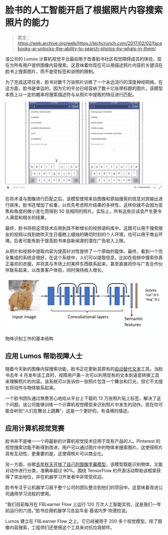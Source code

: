 # 脸书的人工智能开启了根据照片内容搜索照片的能力

> 原文：<https://web.archive.org/web/https://techcrunch.com/2017/02/02/facebooks-ai-unlocks-the-ability-to-search-photos-by-whats-in-them/>

该公司的 Lumos 计算机视觉平台最初用于改善脸书社区视觉障碍成员的体验，现在为所有用户提供图像内容搜索。这意味着你现在可以用描述照片内容的关键词在脸书上搜索图片，而不是受标签和说明的限制。

为了完成这项任务，脸书对数千万张照片训练了一个永远流行的深度神经网络。在这方面，脸书是幸运的，因为它的平台已经容纳了数十亿张带标题的图片。该模型本质上以一定的概率将搜索描述符与从照片中提取的特征进行匹配。

![feb-02-2017-06-00-06](img/cce0fa40b8085af685a08613a002dd5e.png)

在将术语与图像进行匹配之后，该模型使用来自图像和原始搜索的信息对其输出进行排序。脸书还增加了权重，以优先考虑照片结果的多样性，这样你就不会因为变焦和角度的微小变化而得到 50 张相同的照片。实际上，所有这些应该会产生更令人满意和相关的结果。

最终，脸书将把这项技术应用到其不断增长的视频语料库中。这既可以用于搜索朋友的视频以找到她吹灭生日蛋糕上蜡烛的确切时刻的个人环境，也可以用于商业环境。后者可能有助于提高脸书来自新闻源的潜在广告收入上限。

从照片和视频中提取内容为提高针对性提供了一个原始的载体。最终，看到一个完全集成的系统会很好，在这个系统中，人们可以提取信息，比如在视频中搜索你真正喜欢的衣服，并将其与市场上的某样东西联系起来，甚至直接将你与广告合作伙伴联系起来，以改善客户体验，同时保持收入增长。

![photo-search-nn-diagram](img/33f8829b5c640f4db2f2dbd0f190544f.png)

物体识别工作的基本结构

## 应用 Lumos 帮助视障人士

随着今天新的图像内容搜索功能，脸书正在更新其原有的[自动替代文本](https://web.archive.org/web/20230315211555/http://newsroom.fb.com/news/2016/04/using-artificial-intelligence-to-help-blind-people-see-facebook/)工具。当脸书去年 4 月发布该工具时，视障用户第一次可以利用现有的文本到语音转换工具来理解照片的内容。该系统可以告诉你一张照片包含一个舞台和灯光，但它不太擅长将动作与物体联系起来。

一个脸书团队通过煞费苦心地给从平台上下载的 13 万张照片贴上标签，解决了这个问题。该公司能够训练一个计算机视觉模型来识别照片中发生的动作。现在你可能会听到“人们在舞台上跳舞”，这是一个更好的，有语境的描述。

## 应用计算机视觉竞赛

脸书并不是唯一一个将最新的计算机视觉技术应用于现有产品的人。Pinterest 的视觉搜索功能不断得到改进，用户可以通过图片中的物体来搜索图片。这使得照片具有互动性，更重要的是，这使得照片可以商业化。

另一方面，谷歌[去年秋天开放了自己的图像字幕模型](https://web.archive.org/web/20230315211555/https://techcrunch.com/2016/09/22/google-open-sources-image-captioning-model-in-tensorflow/)，该模型既能识别物体，又能对动作进行分类，准确率超过 90%。围绕 TensorFlow 的开源活动帮助该框架获得了突出地位，并在机器学习开发者中非常受欢迎。

脸书专注于让机器学习易于整个公司的团队整合到他们的项目中。这意味着改进公司通用学习流程的使用。

“我们目前每月在 FBLearner Flow 上运行 120 万次人工智能实验，这是我们一年前运行的六倍，”脸书应用机器学习总监华金·基诺内罗·坎德拉说。

Lumos 建立在 FBLearner Flow 之上。它已经被用于 200 多个视觉模型。除了图像内容搜索，工程师们还使用这个工具来对抗垃圾邮件。
